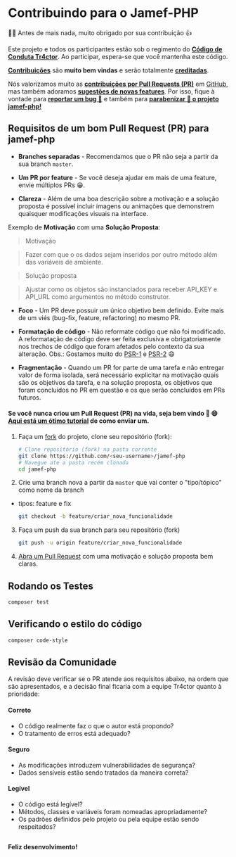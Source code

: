# Contribuindo para o Jamef-PHP

:clap::grin: Antes de mais nada, muito obrigado por sua contribuição  :thumbsup:

Este projeto e todos os participantes estão sob o regimento do [**Código de Conduta Tr4ctor**](CODE_OF_CONDUCT.md). Ao participar, espera-se que você mantenha este código.

[**Contribuições**](https://github.com/tr4ctor-io/jamef-php/projects) são **muito bem vindas** e serão totalmente [**creditadas**](https://github.com/tr4ctor-io/jamef-php/graphs/contributors).

Nós valorizamos muito as [**contribuições por Pull Requests (PR)**](https://github.com/tr4ctor-io/jamef-php/pulls) em [GitHub](https://github.com/tr4ctor-io/jamef-php), mas também adoramos [**sugestões de novas features**](https://github.com/tr4ctor-io/jamef-php/issues/new/choose). Por isso, fique à vontade para [**reportar um bug :rotating_light:**](https://github.com/tr4ctor-io/jamef-php/issues/new/choose) e também para [**parabenizar :tada: o projeto jamef-php!**](https://github.com/tr4ctor-io/jamef-php/issues/new/choose)


## Requisitos de um bom Pull Request (PR) para jamef-php

- **Branches separadas** - Recomendamos que o PR não seja a partir da sua branch `master`.

- **Um PR por feature** - Se você deseja ajudar em mais de uma feature, envie múltiplos PRs :grin:.

- **Clareza** - Além de uma boa descrição sobre a motivação e a solução proposta é possível incluir imagens ou animações que demonstrem quaisquer modificações visuais na interface.

Exemplo de **Motivação** com uma **Solução Proposta**:
> Motivação

> Fazer com que o os dados sejam inseridos por outro método além das variáveis de ambiente.

> Solução proposta

> Ajustar como os objetos são instanciados para receber API_KEY e API_URL como argumentos no método construtor.

- **Foco** - Um PR deve possuir um único objetivo bem definido. Evite mais de um viés (bug-fix, feature, refactoring) no mesmo PR.

- **Formatação de código** - Não reformate código que não foi modificado. A reformatação de código deve ser feita exclusiva e obrigatoriamente nos trechos de código que foram afetados pelo contexto da sua alteração.
Obs.: Gostamos muito do [PSR-1](https://www.php-fig.org/psr/psr-1/) e [PSR-2](https://www.php-fig.org/psr/psr-2/) :smile:

- **Fragmentação** - Quando um PR for parte de uma tarefa e não entregar valor de forma isolada, será necessário explicitar na motivação quais são os objetivos da tarefa, e na solução proposta, os objetivos que foram concluídos no PR em questão e os que serão concluídos em PRs futuros.

#### Se você nunca criou um Pull Request (PR) na vida, seja bem vindo :tada: :smile: [Aqui está um ótimo tutorial](https://egghead.io/series/how-to-contribute-to-an-open-source-project-on-github) de como enviar um.

1. Faça um [fork](http://help.github.com/fork-a-repo/) do projeto, clone seu repositório (fork):

   ```bash
   # Clone repositório (fork) na pasta corrente
   git clone https://github.com/<seu-username>/jamef-php
   # Navegue ate a pasta recém clonada
   cd jamef-php
   ```

2. Crie uma branch nova a partir da `master` que vai conter o "tipo/tópico" como nome da branch
- tipos: feature e fix

   ```bash
   git checkout -b feature/criar_nova_funcionalidade
   ```

3. Faça um push da sua branch para seu repositório (fork)

   ```bash
   git push -u origin feature/criar_nova_funcionalidade
   ```

4. [Abra um Pull Request](https://help.github.com/articles/using-pull-requests/) com uma motivação e solução proposta bem claras.

## Rodando os Testes

``` bash
composer test
```

## Verificando o estilo do código

``` bash
composer code-style
```

## Revisão da Comunidade

A revisão deve verificar se o PR atende aos requisitos abaixo, na ordem que são apresentados, e a decisão final ficaria com a
equipe Tr4ctor quanto à prioridade:

#### Correto

- O código realmente faz o que o autor está propondo?
- O tratamento de erros está adequado?

#### Seguro

- As modificações introduzem vulnerabilidades de segurança?
- Dados sensíveis estão sendo tratados da maneira correta?

#### Legível

- O código está legível?
- Métodos, classes e variáveis foram nomeadas apropriadamente?
- Os padrões definidos pelo projeto ou pela equipe estão sendo respeitados?

##
**Feliz desenvolvimento!**

